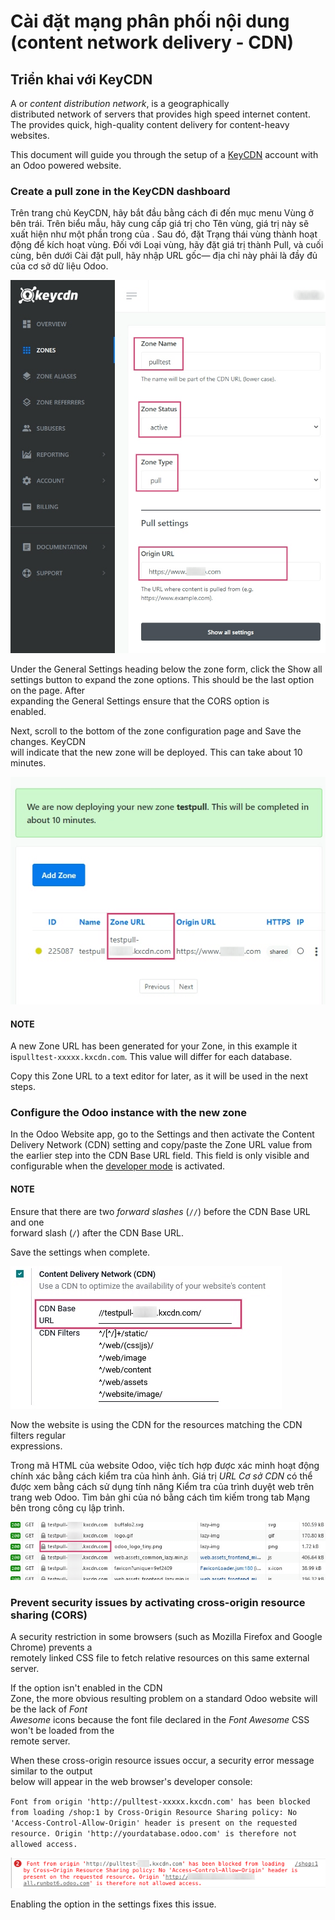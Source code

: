 # Cài đặt mạng phân phối nội dung (content network delivery - CDN)

## Triển khai với KeyCDN

A or _content distribution network_, is a geographically\
distributed network of servers that provides high speed internet content. The provides quick, high-quality content delivery for content-heavy websites.

This document will guide you through the setup of a [KeyCDN](https://www.keycdn.com) account with an Odoo powered website.

### Create a pull zone in the KeyCDN dashboard

Trên trang chủ KeyCDN, hãy bắt đầu bằng cách đi đến mục menu Vùng ở bên trái. Trên biểu mẫu, hãy cung cấp giá trị cho Tên vùng, giá trị này sẽ xuất hiện như một phần trong của . Sau đó, đặt Trạng thái vùng thành hoạt động để kích hoạt vùng. Đối với Loại vùng, hãy đặt giá trị thành Pull, và cuối cùng, bên dưới Cài đặt pull, hãy nhập URL gốc— địa chỉ này phải là đầy đủ của cơ sở dữ liệu Odoo.

![Trang cấu hình Zone của KeyCDN.](../../../../.gitbook/assets/keycdn-zone.png)

Under the General Settings heading below the zone form, click the Show all\
settings button to expand the zone options. This should be the last option on the page. After\
expanding the General Settings ensure that the CORS option is\
enabled.

Next, scroll to the bottom of the zone configuration page and Save the changes. KeyCDN\
will indicate that the new zone will be deployed. This can take about 10 minutes.

![KeyCDN deploying the new Zone.](../../../../.gitbook/assets/zone-url.png)

#### NOTE

A new Zone URL has been generated for your Zone, in this example it is`pulltest-xxxxx.kxcdn.com`. This value will differ for each database.

Copy this Zone URL to a text editor for later, as it will be used in the next steps.

### Configure the Odoo instance with the new zone

In the Odoo Website app, go to the Settings and then activate the
Content Delivery Network (CDN) setting and copy/paste the Zone URL value
from the earlier step into the CDN Base URL field. This field is only visible and
configurable when the [developer mode](../../../general/developer_mode.md#developer-mode) is activated.

#### NOTE

Ensure that there are two _forward slashes_ (`//`) before the CDN Base URL and one\
forward slash (`/`) after the CDN Base URL.

Save the settings when complete.

![Kích hoạt cài đặt CDN trong Odoo.](../../../../.gitbook/assets/cdn-base-url.png)

Now the website is using the CDN for the resources matching the CDN filters regular\
expressions.

Trong mã HTML của website Odoo, việc tích hợp được xác minh hoạt động chính xác bằng cách kiểm tra của hình ảnh. Giá trị _URL Cơ sở CDN_ có thể được xem bằng cách sử dụng tính năng Kiểm tra của trình duyệt web trên trang web Odoo. Tìm bản ghi của nó bằng cách tìm kiếm trong tab Mạng bên trong công cụ lập trình.

![The CDN Base URL can be seen using the inspect function on the Odoo website.](../../../../.gitbook/assets/test-pull.png)

### Prevent security issues by activating cross-origin resource sharing (CORS)

A security restriction in some browsers (such as Mozilla Firefox and Google Chrome) prevents a\
remotely linked CSS file to fetch relative resources on this same external server.

If the option isn't enabled in the CDN\
Zone, the more obvious resulting problem on a standard Odoo website will be the lack of _Font_\
_Awesome_ icons because the font file declared in the _Font Awesome_ CSS won't be loaded from the\
remote server.

When these cross-origin resource issues occur, a security error message similar to the output\
below will appear in the web browser's developer console:

`Font from origin 'http://pulltest-xxxxx.kxcdn.com' has been blocked from loading /shop:1 by Cross-Origin Resource Sharing policy: No 'Access-Control-Allow-Origin' header is present on the requested resource. Origin 'http://yourdatabase.odoo.com' is therefore not allowed access.`

![Error message populated in the browser console.](../../../../.gitbook/assets/odoo-security-message.png)

Enabling the option in the settings fixes this issue.
